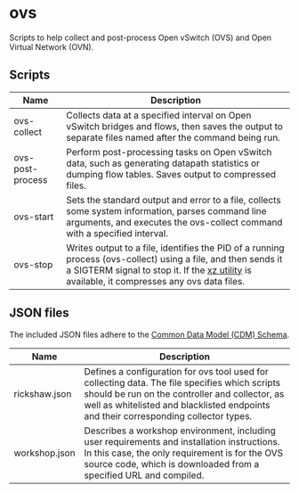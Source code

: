 # ovs
Scripts to help collect and post-process Open vSwitch (OVS) and Open Virtual Network (OVN).

## Scripts

Name | Description
-----|------------
ovs-collect | Collects data at a specified interval on Open vSwitch bridges and flows, then saves the output to separate files named after the command being run.
ovs-post-process | Perform post-processing tasks on Open vSwitch data, such as generating datapath statistics or dumping flow tables. Saves output to compressed files. 
ovs-start | Sets the standard output and error to a file, collects some system information, parses command line arguments, and executes the ovs-collect command with a specified interval.
ovs-stop | Writes output to a file, identifies the PID of a running process (ovs-collect) using a file, and then sends it a SIGTERM signal to stop it. If the [xz utility](https://tukaani.org/xz/) is available, it compresses any ovs data files.


## JSON files

The included JSON files adhere to the [Common Data Model (CDM) Schema](https://github.com/microsoft/CDM).

Name | Description
-----|------------
rickshaw.json | Defines a configuration for ovs tool used for collecting data. The file specifies which scripts should be run on the controller and collector, as well as whitelisted and blacklisted endpoints and their corresponding collector types.
workshop.json | Describes a workshop environment, including user requirements and installation instructions. In this case, the only requirement is for the OVS source code, which is downloaded from a specified URL and compiled.
